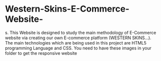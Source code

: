 # Western-Skins-E-Commerce-Website-
s. This Website is designed to study the main methodology of E-Commerce website via creating our own E-commerce platform (WESTERN SKINS...). The main technologies which  are being used in this project are HTML5 programming Language and CSS.
You need to have these images in your folder to get the responsive website
